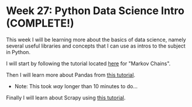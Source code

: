 # Week 27:  Python Data Science Intro (COMPLETE!)

This week I will be learning more about the basics of data science, namely several useful
libraries and concepts that I can use as intros to the subject in Python.

I will start by following the tutorial located [here](https://www.datacamp.com/community/tutorials/markov-chains-python-tutorial) for "Markov Chains".

Then I will learn more about Pandas from [this tutorial](https://www.pandas.pydata.org/pandas-docs/stable/10min.html).
* Note:   This took _way_ longer than 10 minutes to do...

Finally I will learn about Scrapy using [this tutorial](https://doc.scrapy.org/en/latest/intro/tutorial.html).
